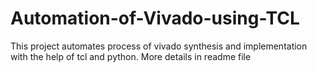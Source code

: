 # Automation-of-Vivado-using-TCL
This project automates process of vivado synthesis and implementation with the help of tcl and python. More details in readme file
